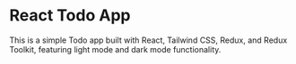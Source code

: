 # React Todo App

This is a simple Todo app built with React, Tailwind CSS, Redux, and Redux Toolkit, featuring light mode and dark mode functionality.

